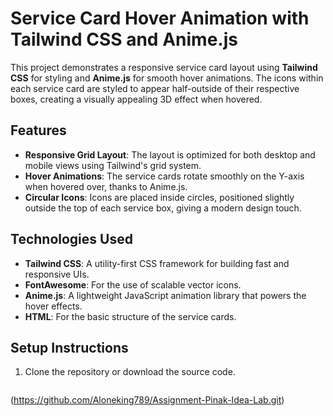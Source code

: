 # Service Card Hover Animation with Tailwind CSS and Anime.js

This project demonstrates a responsive service card layout using **Tailwind CSS** for styling and **Anime.js** for smooth hover animations. The icons within each service card are styled to appear half-outside of their respective boxes, creating a visually appealing 3D effect when hovered.

## Features

- **Responsive Grid Layout**: The layout is optimized for both desktop and mobile views using Tailwind's grid system.
- **Hover Animations**: The service cards rotate smoothly on the Y-axis when hovered over, thanks to Anime.js.
- **Circular Icons**: Icons are placed inside circles, positioned slightly outside the top of each service box, giving a modern design touch.

## Technologies Used

- **Tailwind CSS**: A utility-first CSS framework for building fast and responsive UIs.
- **FontAwesome**: For the use of scalable vector icons.
- **Anime.js**: A lightweight JavaScript animation library that powers the hover effects.
- **HTML**: For the basic structure of the service cards.
  
## Setup Instructions

1. Clone the repository or download the source code.
   
   ```bash
(https://github.com/Aloneking789/Assignment-Pinak-Idea-Lab.git)
